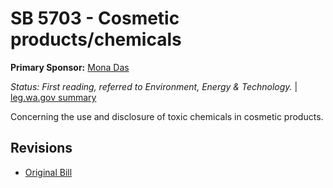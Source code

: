 # SB 5703 - Cosmetic products/chemicals
**Primary Sponsor:** [Mona Das](/person/leg/das_mo.md)

*Status: First reading, referred to Environment, Energy & Technology.* | [leg.wa.gov summary](https://app.leg.wa.gov/billsummary?BillNumber=5703&Year=2021)

Concerning the use and disclosure of toxic chemicals in cosmetic products.

## Revisions
* [Original Bill](1/)